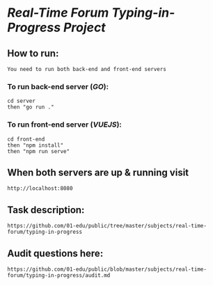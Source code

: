 # **_Real-Time Forum Typing-in-Progress Project_**

## **How to run:**
```
You need to run both back-end and front-end servers
```
### To run back-end server (_GO_):
```
cd server
then "go run ."
```

### To run front-end server (_VUEJS_):
```
cd front-end
then "npm install"
then "npm run serve"
```
## When both servers are up & running visit
```
http://localhost:8080
```
## Task description:
```
https://github.com/01-edu/public/tree/master/subjects/real-time-forum/typing-in-progress
```
## Audit questions here:
```
https://github.com/01-edu/public/blob/master/subjects/real-time-forum/typing-in-progress/audit.md
```